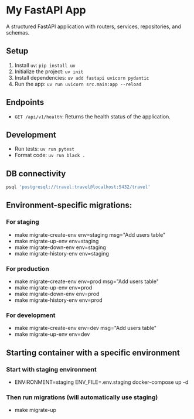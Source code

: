 # My FastAPI App

A structured FastAPI application with routers, services, repositories, and schemas.

## Setup
1. Install `uv`: `pip install uv`
2. Initialize the project: `uv init`
3. Install dependencies: `uv add fastapi uvicorn pydantic`
4. Run the app: `uv run uvicorn src.main:app --reload`

## Endpoints
- `GET /api/v1/health`: Returns the health status of the application.

## Development
- Run tests: `uv run pytest`
- Format code: `uv run black .`

## DB connectivity

```sh
psql 'postgresql://travel:travel@localhost:5432/travel'
```


## Environment-specific migrations:

### For staging
- make migrate-create-env env=staging msg="Add users table"
- make migrate-up-env env=staging
- make migrate-down-env env=staging
- make migrate-history-env env=staging

### For production
- make migrate-create-env env=prod msg="Add users table"
- make migrate-up-env env=prod
- make migrate-down-env env=prod
- make migrate-history-env env=prod

### For development
- make migrate-create-env env=dev msg="Add users table"
- make migrate-up-env env=dev

## Starting container with a specific environment

### Start with staging environment
- ENVIRONMENT=staging ENV_FILE=.env.staging docker-compose up -d

### Then run migrations (will automatically use staging)
- make migrate-up

